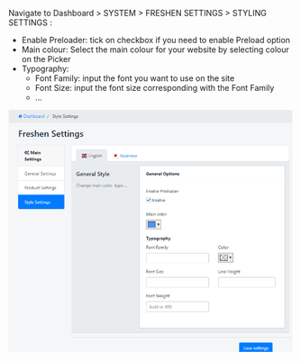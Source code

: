 Navigate to Dashboard &gt; SYSTEM &gt; FRESHEN SETTINGS &gt; STYLING SETTINGS :

- Enable Preloader: tick on checkbox if you need to enable Preload option
- Main colour: Select the main colour for your website by selecting colour on the Picker
- Typography: 
    - Font Family: input the font you want to use on the site
    - Font Size: input the font size corresponding with the Font Family
    - ...
 
![](/assets/images/theme-styling-settings/fddb78db7b5a3223304115db6e7d96f0.png)